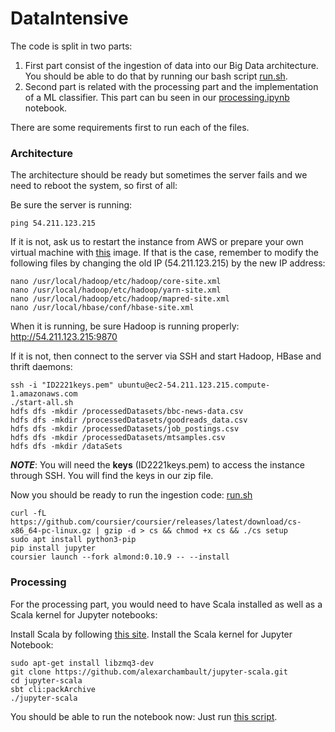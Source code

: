 # DataIntensive
The code is split in two parts: 
1. First part consist of the ingestion of data into our Big Data architecture.
You should be able to do that by running our bash script [run.sh](run.sh).
2. Second part is related with the processing part and the implementation of a ML classifier.
This part can bu seen in our [processing.ipynb](processing.ipynb) notebook.

There are some requirements first to run each of the files.

### Architecture

The architecture should be ready but sometimes the server fails and we need to reboot the system, so first of all:

Be sure the server is running:
```{bash}
ping 54.211.123.215
```
If it is not, ask us to restart the instance from AWS or prepare your own virtual machine with [this](https://drive.google.com/file/d/1oOavxhvV4ff9x_nDtEWsZFGBiZGe6sxv/view?usp=drivesdk) image.
If that is the case, remember to modify the following files by changing the old IP (54.211.123.215) by the new IP address:
```
nano /usr/local/hadoop/etc/hadoop/core-site.xml
nano /usr/local/hadoop/etc/hadoop/yarn-site.xml
nano /usr/local/hadoop/etc/hadoop/mapred-site.xml
nano /usr/local/hbase/conf/hbase-site.xml
```

When it is running, be sure Hadoop is running properly:
http://54.211.123.215:9870

If it is not, then connect to the server via SSH and start Hadoop, HBase and thrift daemons:
```{bash}
ssh -i "ID2221keys.pem" ubuntu@ec2-54.211.123.215.compute-1.amazonaws.com
./start-all.sh
hdfs dfs -mkdir /processedDatasets/bbc-news-data.csv
hdfs dfs -mkdir /processedDatasets/goodreads_data.csv
hdfs dfs -mkdir /processedDatasets/job_postings.csv
hdfs dfs -mkdir /processedDatasets/mtsamples.csv
hdfs dfs -mkdir /dataSets

```
**_NOTE_**: You will need the **keys** (ID2221keys.pem) to access the instance through SSH. You will find the keys in our zip file.

Now you should be ready to run the ingestion code: [run.sh](run.sh)
```
curl -fL https://github.com/coursier/coursier/releases/latest/download/cs-x86_64-pc-linux.gz | gzip -d > cs && chmod +x cs && ./cs setup
sudo apt install python3-pip
pip install jupyter
coursier launch --fork almond:0.10.9 -- --install
```

### Processing
For the processing part, you would need to have Scala installed as well as a Scala kernel for Jupyter notebooks:

Install Scala by following [this site](https://www.scala-lang.org/download/).
Install the Scala kernel for Jupyter Notebook: 

```{bash}
sudo apt-get install libzmq3-dev
git clone https://github.com/alexarchambault/jupyter-scala.git
cd jupyter-scala
sbt cli:packArchive
./jupyter-scala
```

You should be able to run the notebook now:
Just run [this script](processing.ipynb).

 


